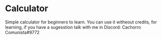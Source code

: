 # Calculator
Simple calculator for beginners to learn.
You can use it witheout credits, for learning, if you have a sugesstion talk with me in Discord: Cachorro Comunista#9772
